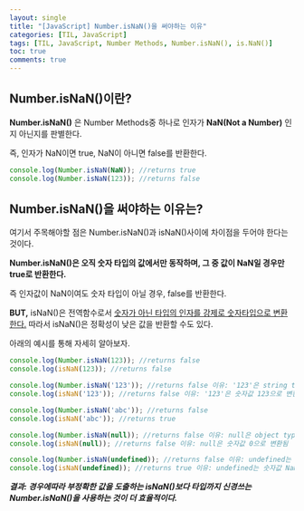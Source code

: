 ```yaml
---
layout: single
title: "[JavaScript] Number.isNaN()을 써야하는 이유"
categories: [TIL, JavaScript]
tags: [TIL, JavaScript, Number Methods, Number.isNaN(), is.NaN()]
toc: true
comments: true
---
```


## Number.isNaN()이란?
**Number.isNaN()** 은 Number Methods중 하나로 인자가 **NaN(Not a Number)** 인지 아닌지를 판별한다. 

즉, 인자가 NaN이면 true, NaN이 아니면 false를 반환한다. 
```javascript
console.log(Number.isNaN(NaN)); //returns true
console.log(Number.isNaN(123)); //returns false
```

## Number.isNaN()을 써야하는 이유는?
여기서 주목해야할 점은 Number.isNaN()과 isNaN()사이에 차이점을 두어야 한다는 것이다. 

**Number.isNaN()은 오직 숫자 타입의 값에서만 동작하며, 그 중 값이 NaN일 경우만 true로 반환한다.** 

즉 인자값이 NaN이여도 숫자 타입이 아닐 경우, false를 반환한다. 

**BUT,** isNaN()은 전역함수로서 <u>숫자가 아닌 타입의 인자를 강제로 숫자타입으로 변환한다.</u> 따라서 isNaN()은 정확성이 낮은 값을 반환할 수도 있다.

아래의 예시를 통해 자세히 알아보자.
```javascript
console.log(Number.isNaN(123)); //returns false
console.log(isNaN(123)); //returns false

console.log(Number.isNaN('123')); //returns false 이유: '123'은 string type
console.log(isNaN('123')); //returns false 이유: '123'은 숫자값 123으로 변환됨

console.log(Number.isNaN('abc')); //returns false
console.log(isNaN('abc')); //returns true

console.log(Number.isNaN(null)); //returns false 이유: null은 object type
console.log(isNaN(null)); //returns false 이유: null은 숫자값 0으로 변환됨

console.log(Number.isNaN(undefined)); //returns false 이유: undefined는 undefined type
console.log(isNaN(undefined)); //returns true 이유: undefined는 숫자값 NaN으로 변환됨
```
***결과: 경우에따라 부정확한 값을 도출하는 isNaN()보다 타입까지 신경쓰는 Number.isNaN()을 사용하는 것이 더 효율적이다.***
